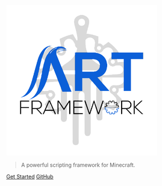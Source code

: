 ![logo](_media/logo.png)

> A powerful scripting framework for Minecraft.

[Get Started](/introduction)
[GitHub](https://github.com/art-framework)